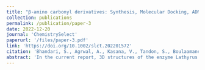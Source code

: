 ```yaml
---
title: "β-amino carbonyl derivatives: Synthesis, Molecular Docking, ADMET, Molecular Dynamic and Herbicidal studies."
collection: publications
permalink: /publication/paper-3
date: 2022-12-20
journal: 'ChemistrySelect'
paperurl: '/files/paper-3.pdf'
link: 'https://doi.org/10.1002/slct.202201572'
citation: 'Bhandari, S., Agrwal, A., Kasana, V., Tandon, S., Boulaamane, Y., & Maurady, A. ChemistrySelect 2022, DOI 10.1002/slct.202201572'
abstract: 'In the current report, 3D structures of the enzyme Lathyrus aphaca Ribulose bisphosphate carboxylase (LArbcL) was modeled using homology modeling. The structures of the synthesized β-amino carbonyl derivatives were made by means of “Chem Draw ultra-12.0”, ADMET prediction were conducted to compute physicochemical properties. Pharmacokinetics studies and the molecular docking study of the synthesized compounds were performed against Lathyrus aphaca Ribulose bisphosphate carboxylase. Docking experiments verified a significant Docking Score values between 6.2 to 7.3 kcal mol−1. The highest-ranking complexes obtained from docking results were subjected to 100 ns Molecular Dynamics simulations using Gromacs program to investigate the constancy of the docked “protein–ligand complexes” as well as the oscillation and conformational variations that occur during protein–ligand interaction. The synthesized derivatives were screened for pre-emergence and post-emergence herbicidal activity adjacent to weed species named Lathyrus aphaca with concentrations of “0.005 M, 0.01 M and 0.02 M”, and the activity was compared with Butachlor and penoxulum which are standard herbicide. Every single synthesized compounds show good to moderate activity.'
---
```

